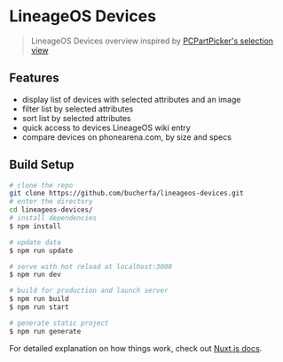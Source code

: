 # LineageOS Devices

> LineageOS Devices overview inspired by [PCPartPicker's selection view](https://pcpartpicker.com/products/cpu/)

## Features

- display list of devices with selected attributes and an image
- filter list by selected attributes
- sort list by selected attributes
- quick access to devices LineageOS wiki entry
- compare devices on phonearena.com, by size and specs

## Build Setup

```bash
# clone the repo
git clone https://github.com/bucherfa/lineageos-devices.git
# enter the directory
cd lineageos-devices/
# install dependencies
$ npm install

# update data
$ npm run update

# serve with hot reload at localhost:3000
$ npm run dev

# build for production and launch server
$ npm run build
$ npm run start

# generate static project
$ npm run generate
```

For detailed explanation on how things work, check out [Nuxt.js docs](https://nuxtjs.org).
